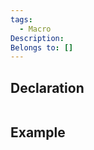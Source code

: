 ```yaml
---
tags:
  - Macro
Description: 
Belongs to: []
---
```


## Declaration

```cpp

```

## Example

```cpp
```
